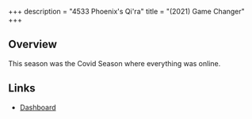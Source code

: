 +++
description = "4533 Phoenix's Qi'ra"
title = "(2021) Game Changer"
+++

## Overview

This season was the Covid Season where everything was online.

## Links

- [Dashboard](//github.com/4533-phoenix/FRC-Dashboard-2021)

